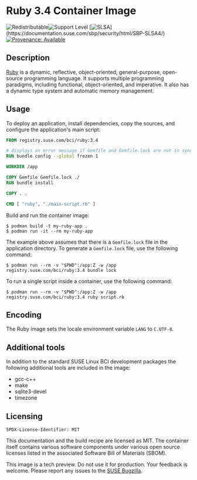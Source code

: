 # Ruby 3.4 Container Image

![Redistributable](https://img.shields.io/badge/Redistributable-Yes-green)![Support Level](https://img.shields.io/badge/Support_Level-techpreview-blue)
[![SLSA](https://img.shields.io/badge/SLSA_(v0.1)-Level_4-Green)](https://documentation.suse.com/sbp/security/html/SBP-SLSA4/)
[![Provenance: Available](https://img.shields.io/badge/Provenance-Available-Green)](https://documentation.suse.com/container/all/html/Container-guide/index.html#container-verify)

## Description

[Ruby](https://www.ruby-lang.org/) is a dynamic, reflective, object-oriented, general-purpose, open-source programming language. It supports multiple programming paradigms, including functional, object-oriented, and imperative. It also has a dynamic type system and automatic memory management.

## Usage

To deploy an application, install dependencies, copy the sources, and configure the application's main script:

```Dockerfile
FROM registry.suse.com/bci/ruby:3.4

# displays an error message if Gemfile and Gemfile.lock are not in sync
RUN bundle config --global frozen 1

WORKDIR /app

COPY Gemfile Gemfile.lock ./
RUN bundle install

COPY . .

CMD [ "ruby", "./main-script.rb" ]
```

Build and run the container image:

```ShellSession
$ podman build -t my-ruby-app .
$ podman run -it --rm my-ruby-app
```

The example above assumes that there is a `Gemfile.lock` file in the application directory.
To generate a `Gemfile.lock` file, use the following command:

```ShellSession
$ podman run --rm -v "$PWD":/app:Z -w /app registry.suse.com/bci/ruby:3.4 bundle lock
```

To run a single script inside a container, use the following command:

```ShellSession
$ podman run --rm -v "$PWD":/app:Z -w /app registry.suse.com/bci/ruby:3.4 ruby script.rb
```

## Encoding

The Ruby image sets the locale environment variable `LANG` to `C.UTF-8`.

## Additional tools

In addition to the standard SUSE Linux BCI development packages the following
additional tools are included in the image:

- gcc-c++
- make
- sqlite3-devel
- timezone

## Licensing

`SPDX-License-Identifier: MIT`

This documentation and the build recipe are licensed as MIT.
The container itself contains various software components under various open source licenses listed in the associated
Software Bill of Materials (SBOM).

This image is a tech preview. Do not use it for production.
Your feedback is welcome.
Please report any issues to the [SUSE Bugzilla](https://bugzilla.suse.com/enter_bug.cgi?product=PUBLIC%20SUSE%20Linux%20Enterprise%20Base%20Container%20Images).
